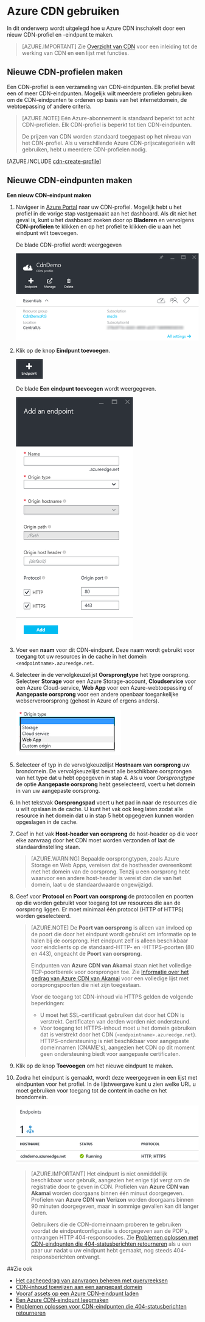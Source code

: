 <properties
     pageTitle="Azure CDN gebruiken"
     description="In dit onderwerp leert u hoe u het Content Delivery Network (CDN) voor Azure inschakelt. In deze zelfstudie wordt uitgelegd hoe u een nieuw CDN-profiel en -eindpunt maakt."
     services="cdn"
     documentationCenter=""
     authors="camsoper"
     manager="erikre"
     editor=""/>
<tags
     ms.service="cdn"
     ms.workload="media"
     ms.tgt_pltfrm="na"
     ms.devlang="na"
     ms.topic="get-started-article"
     ms.date="05/24/2016" 
     ms.author="casoper"/>

# Azure CDN gebruiken  

In dit onderwerp wordt uitgelegd hoe u Azure CDN inschakelt door een nieuw CDN-profiel en -eindpunt te maken.

>[AZURE.IMPORTANT] Zie [Overzicht van CDN](./cdn-overview.md) voor een inleiding tot de werking van CDN en een lijst met functies.

## Nieuwe CDN-profielen maken

Een CDN-profiel is een verzameling van CDN-eindpunten.  Elk profiel bevat een of meer CDN-eindpunten.  Mogelijk wilt meerdere profielen gebruiken om de CDN-eindpunten te ordenen op basis van het internetdomein, de webtoepassing of andere criteria.

> [AZURE.NOTE] Eén Azure-abonnement is standaard beperkt tot acht CDN-profielen. Elk CDN-profiel is beperkt tot tien CDN-eindpunten.
>
> De prijzen van CDN worden standaard toegepast op het niveau van het CDN-profiel. Als u verschillende Azure CDN-prijscategorieën wilt gebruiken, hebt u meerdere CDN-profielen nodig.

[AZURE.INCLUDE [cdn-create-profile](../../includes/cdn-create-profile.md)]

## Nieuwe CDN-eindpunten maken

**Een nieuw CDN-eindpunt maken**

1. Navigeer in [Azure Portal](https://portal.azure.com) naar uw CDN-profiel.  Mogelijk hebt u het profiel in de vorige stap vastgemaakt aan het dashboard.  Als dit niet het geval is, kunt u het dashboard zoeken door op **Bladeren** en vervolgens **CDN-profielen** te klikken en op het profiel te klikken die u aan het eindpunt wilt toevoegen.

    De blade CDN-profiel wordt weergegeven

    ![CDN-profiel][cdn-profile-settings]

2. Klik op de knop **Eindpunt toevoegen**.

    ![De knop Eindpunt toevoegen][cdn-new-endpoint-button]

    De blade **Een eindpunt toevoegen** wordt weergegeven.

    ![De blade Een eindpunt toevoegen][cdn-add-endpoint]

3. Voer een **naam** voor dit CDN-eindpunt.  Deze naam wordt gebruikt voor toegang tot uw resources in de cache in het domein `<endpointname>.azureedge.net`.

4. Selecteer in de vervolgkeuzelijst **Oorsprongtype** het type oorsprong.  Selecteer **Storage** voor een Azure Storage-account, **Cloudservice** voor een Azure Cloud-service, **Web App** voor een Azure-webtoepassing of **Aangepaste oorsprong** voor een andere openbaar toegankelijke webserveroorsprong (gehost in Azure of ergens anders).

    ![Oorsprongtype CDN](./media/cdn-create-new-endpoint/cdn-origin-type.png)
        
5. Selecteer of typ in de vervolgkeuzelijst **Hostnaam van oorsprong** uw brondomein.  De vervolgkeuzelijst bevat alle beschikbare oorsprongen van het type dat u hebt opgegeven in stap 4.  Als u voor *Oorsprongtype* de optie **Aangepaste oorsprong** hebt geselecteerd, voert u het domein in van uw aangepaste oorsprong.

6. In het tekstvak **Oorsprongspad** voert u het pad in naar de resources die u wilt opslaan in de cache. U kunt het vak ook leeg laten zodat alle resource in het domein dat u in stap 5 hebt opgegeven kunnen worden opgeslagen in de cache.

7. Geef in het vak **Host-header van oorsprong** de host-header op die voor elke aanvraag door het CDN moet worden verzonden of laat de standaardinstelling staan.

    > [AZURE.WARNING] Bepaalde oorsprongtypen, zoals Azure Storage en Web Apps, vereisen dat de hostheader overeenkomt met het domein van de oorsprong. Tenzij u een oorsprong hebt waarvoor een andere host-header is vereist dan die van het domein, laat u de standaardwaarde ongewijzigd.

8. Geef voor **Protocol** en **Poort van oorsprong** de protocollen en poorten op die worden gebruikt voor toegang tot uw resources die aan de oorsprong liggen.  Er moet minimaal één protocol (HTTP of HTTPS) worden geselecteerd.
    
    > [AZURE.NOTE] De **Poort van oorsprong** is alleen van invloed op de poort die door het eindpunt wordt gebruikt om informatie op te halen bij de oorsprong.  Het eindpunt zelf is alleen beschikbaar voor eindclients op de standaard-HTTP- en -HTTPS-poorten (80 en 443), ongeacht de **Poort van oorsprong**.  
    >
    > Eindpunten van **Azure CDN van Akamai** staan niet het volledige TCP-poortbereik voor oorsprongen toe.  Zie [Informatie over het gedrag van Azure CDN van Akamai](cdn-akamai-behavior-details.md) voor een volledige lijst met oorsprongspoorten die niet zijn toegestaan.  
    >
    > Voor de toegang tot CDN-inhoud via HTTPS gelden de volgende beperkingen:
    > 
    > - U moet het SSL-certificaat gebruiken dat door het CDN is verstrekt. Certificaten van derden worden niet ondersteund.
    > - Voor toegang tot HTTPS-inhoud moet u het domein gebruiken dat is verstrekt door het CDN (`<endpointname>.azureedge.net`). HTTPS-ondersteuning is niet beschikbaar voor aangepaste domeinnamen (CNAME's), aangezien het CDN op dit moment geen ondersteuning biedt voor aangepaste certificaten.

9. Klik op de knop **Toevoegen** om het nieuwe eindpunt te maken.

10. Zodra het eindpunt is gemaakt, wordt deze weergegeven in een lijst met eindpunten voor het profiel. In de lijstweergave kunt u zien welke URL u moet gebruiken voor toegang tot de content in cache en het brondomein.

    ![CDN-eindpunt][cdn-endpoint-success]

    > [AZURE.IMPORTANT] Het eindpunt is niet onmiddellijk beschikbaar voor gebruik, aangezien het enige tijd vergt om de registratie door te geven in CDN.  Profielen van <b>Azure CDN van Akamai</b> worden doorgaans binnen één minuut doorgegeven.  Profielen van <b>Azure CDN van Verizon</b> worden doorgaans binnen 90 minuten doorgegeven, maar in sommige gevallen kan dit langer duren.
    >    
    > Gebruikers die de CDN-domeinnaam proberen te gebruiken voordat de eindpuntconfiguratie is doorgegeven aan de POP's, ontvangen HTTP 404-responscodes.  Zie [Problemen oplossen met CDN-eindpunten die 404-statusberichten retourneren](cdn-troubleshoot-endpoint.md) als u een paar uur nadat u uw eindpunt hebt gemaakt, nog steeds 404-responsberichten ontvangt.


##Zie ook
- [Het cachegedrag van aanvragen beheren met queryreeksen](cdn-query-string.md)
- [CDN-inhoud toewijzen aan een aangepast domein](cdn-map-content-to-custom-domain.md)
- [Vooraf assets op een Azure CDN-eindpunt laden](cdn-preload-endpoint.md)
- [Een Azure CDN-eindpunt leegmaken](cdn-purge-endpoint.md)
- [Problemen oplossen voor CDN-eindpunten die 404-statusberichten retourneren](cdn-troubleshoot-endpoint.md)

[cdn-profile-settings]: ./media/cdn-create-new-endpoint/cdn-profile-settings.png
[cdn-new-endpoint-button]: ./media/cdn-create-new-endpoint/cdn-new-endpoint-button.png
[cdn-add-endpoint]: ./media/cdn-create-new-endpoint/cdn-add-endpoint.png
[cdn-endpoint-success]: ./media/cdn-create-new-endpoint/cdn-endpoint-success.png



<!--HONumber=Jun16_HO2-->



